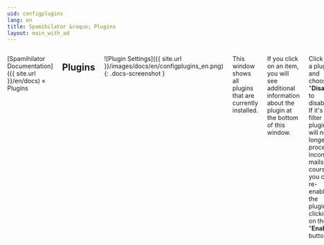 ```yaml
---
uid: configplugins
lang: en
title: Spamihilator &raquo; Plugins
layout: main_with_ad
---
```


<div class="row">
<div class="twelve columns" markdown="1">

[Spamihilator Documentation]({{ site.url }}/en/docs) &laquo; Plugins

## Plugins

![Plugin Settings]({{ site.url }}/images/docs/en/configplugins_en.png)
{: .docs-screenshot }

This window shows all plugins that are currently installed.

If you click on an item, you will see additional information about the plugin at the bottom of this window.

Click on a plugin and choose "**Disable**" to disable it. If it's a filter plugin, it will no longer process incoming mails. Of course, you can re-enable the plugin by clicking on the "**Enable**" button.

You can also reload all plugins. After you install a plugin manually, you may not immediately see it in the list. Just click on "**Reload**" to make it visible.

There is also a button called "**Configure...**". Some plugins show a configuration dialog when you click on this button. If a certain plugin doesn't have a configuration dialog, the button will be disabled.

Some plugins show their settings directly in the tree-view on the left side of Spamihilator's Settings dialog.

### More Plugins...

If you click on "**Mehr Plugins...**" you will be redirected to a [special area]({{ site.url }}/en/plugins) of the Spamihilator website where you can download Spamihilator plugins.

</div>
</div>
